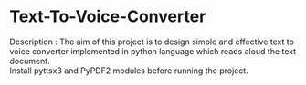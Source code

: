 # Text-To-Voice-Converter
Description : The aim of this project is to design simple and effective text to voice converter  implemented in python language which reads aloud the text document.  
Install pyttsx3 and PyPDF2 modules before running the project.
